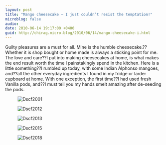 ```yaml
---
layout: post
title: "Mango cheesecake — I just couldn’t resist the temptation!"
microblog: false
audio: 
date: 2010-06-14 19:17:00 +0400
guid: http://chirag.micro.blog/2010/06/14/mango-cheesecake-i.html
---
```

<p>Guilty pleasures are a must for all. Mine is the humble cheesecake.??Whether it is shop bought or home made is always a sticking point for me. The love and care??I put into making cheesecakes at home, is what makes the end result worth the time I painstakingly spend in the kitchen. Here is a little something??I rumbled up today, with some Indian Alphonso mangoes, and??all the other everyday ingredients I found in my fridge or larder cupboard at home. With one exception, the first time??I had used fresh Vanilla pods, and??I must tell you my hands smelt amazing after de-seeding the pods.</p>
<figure><img alt="Dscf2001" src="http://www.chirag.biz/uploads/2018/ce88c522b0.jpg"></figure><figure><img alt="Dscf2012" src="http://www.chirag.biz/uploads/2018/0356ec7ec6.jpg"></figure><figure><img alt="Dscf2013" src="http://www.chirag.biz/uploads/2018/2735e4c445.jpg"></figure><figure><img alt="Dscf2015" src="http://www.chirag.biz/uploads/2018/33b39d3ec4.jpg"></figure><figure><img alt="Dscf2018" src="http://www.chirag.biz/uploads/2018/ac5b10ae78.jpg"></figure>
